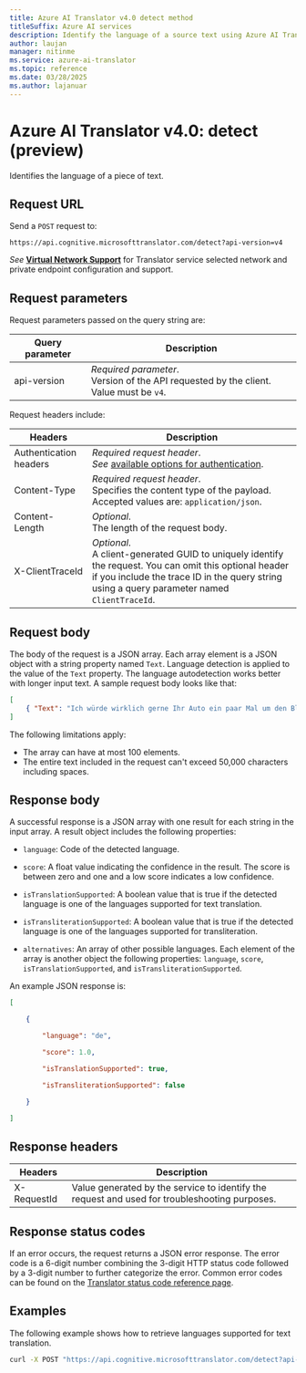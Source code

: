 ```yaml
---
title: Azure AI Translator v4.0 detect method
titleSuffix: Azure AI services
description: Identify the language of a source text using Azure AI Translator v4.0 detect method.
author: laujan
manager: nitinme
ms.service: azure-ai-translator
ms.topic: reference
ms.date: 03/28/2025
ms.author: lajanuar
---
```


<!-- markdownlint-disable MD033 -->
# Azure AI Translator v4.0: detect (preview)

Identifies the language of a piece of text.

## Request URL

Send a `POST` request to:

```HTTP
https://api.cognitive.microsofttranslator.com/detect?api-version=v4

```

_See_ [**Virtual Network Support**](../v3/reference.md#virtual-network-support) for Translator service selected network and private endpoint configuration and support.

## Request parameters

Request parameters passed on the query string are:

| Query parameter | Description |
| --- | --- |
| api-version | *Required parameter*.<br>Version of the API requested by the client. Value must be `v4`. |

Request headers include:

| Headers | Description |
| --- | --- |
| Authentication headers | <em>Required request header</em>.<br>*See* [available options for authentication](../authentication.md). |
| Content-Type | _Required request header_.<br>Specifies the content type of the payload. Accepted values are: `application/json`. |
| Content-Length | _Optional_.<br>The length of the request body. |
| X-ClientTraceId | _Optional_.<br>A client-generated GUID to uniquely identify the request. You can omit this optional header if you include the trace ID in the query string using a query parameter named `ClientTraceId`. |

## Request body

The body of the request is a JSON array. Each array element is a JSON object with a string property named `Text`. Language detection is applied to the value of the `Text` property. The language autodetection works better with longer input text. A sample request body looks like that:

```json
[
    { "Text": "Ich würde wirklich gerne Ihr Auto ein paar Mal um den Block fahren." }
]
```

The following limitations apply:

* The array can have at most 100 elements.
* The entire text included in the request can't exceed 50,000 characters including spaces.

## Response body

A successful response is a JSON array with one result for each string in the input array. A result object includes the following properties:

* `language`: Code of the detected language.

* `score`: A float value indicating the confidence in the result. The score is between zero and one and a low score indicates a low confidence.

* `isTranslationSupported`: A boolean value that is true if the detected language is one of the languages supported for text translation.

* `isTransliterationSupported`: A boolean value that is true if the detected language is one of the languages supported for transliteration.

* `alternatives`: An array of other possible languages. Each element of the array is another object the following properties: `language`, `score`, `isTranslationSupported`, and `isTransliterationSupported`.

An example JSON response is:

```json
[

    {

        "language": "de",

        "score": 1.0,

        "isTranslationSupported": true,

        "isTransliterationSupported": false

    }

]
```

## Response headers

| Headers | Description |
| --- | --- |
| X-RequestId | Value generated by the service to identify the request and used for troubleshooting purposes. |

## Response status codes

If an error occurs, the request returns a JSON error response. The error code is a 6-digit number combining the 3-digit HTTP status code followed by a 3-digit number to further categorize the error. Common error codes can be found on the [Translator status code reference page](../status-response-codes.md).

## Examples

The following example shows how to retrieve languages supported for text translation.

 ```bash
curl -X POST "https://api.cognitive.microsofttranslator.com/detect?api-version=v4" -H "Ocp-Apim-Subscription-Key: <client-secret>" -H "Content-Type: application/json" -d "[{'Text':'What language is this text written in?'}]"
```
